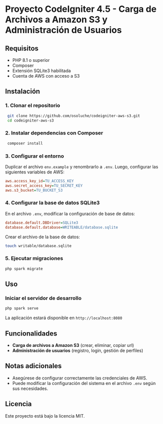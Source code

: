 # Proyecto CodeIgniter 4.5 - Carga de Archivos a Amazon S3 y Administración de Usuarios

## Requisitos
- PHP 8.1 o superior
- Composer
- Extensión SQLite3 habilitada
- Cuenta de AWS con acceso a S3

## Instalación
### 1. Clonar el repositorio
```sh
 git clone https://github.com/osoluche/codeigniter-aws-s3.git
 cd codeigniter-aws-s3
```

### 2. Instalar dependencias con Composer
```sh
 composer install
```

### 3. Configurar el entorno
Duplicar el archivo `env.example` y renombrarlo a `.env`. Luego, configurar las siguientes variables de AWS:
```ini
aws.access_key_id=TU_ACCESS_KEY
aws.secret_access_key=TU_SECRET_KEY
aws.s3_bucket=TU_BUCKET_S3
```

### 4. Configurar la base de datos SQLite3
En el archivo `.env`, modificar la configuración de base de datos:
```ini
database.default.DBDriver=SQLite3
database.default.database=WRITEABLE/database.sqlite
```
Crear el archivo de la base de datos:
```sh
touch writable/database.sqlite
```

### 5. Ejecutar migraciones
```sh
php spark migrate
```

## Uso
### Iniciar el servidor de desarrollo
```sh
php spark serve
```
La aplicación estará disponible en `http://localhost:8080`

## Funcionalidades
- **Carga de archivos a Amazon S3** (crear, eliminar, copiar url)
- **Administración de usuarios** (registro, login, gestión de perfiles)

## Notas adicionales
- Asegúrese de configurar correctamente las credenciales de AWS.
- Puede modificar la configuración del sistema en el archivo `.env` según sus necesidades.

## Licencia
Este proyecto está bajo la licencia MIT.

